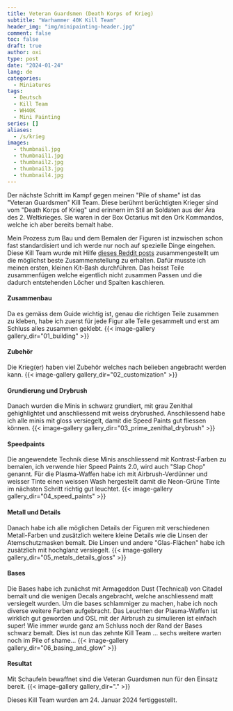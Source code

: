 ```yaml
---
title: Veteran Guardsmen (Death Korps of Krieg)
subtitle: "Warhammer 40K Kill Team"
header_img: "img/minipainting-header.jpg"
comment: false
toc: false
draft: true
author: oxi
type: post
date: "2024-01-24"
lang: de
categories:
  - Miniatures
tags:
  - Deutsch
  - Kill Team
  - WH40K
  - Mini Painting
series: []
aliases:
  - /s/krieg
images:
  - thumbnail.jpg
  - thumbnail1.jpg
  - thumbnail2.jpg
  - thumbnail3.jpg
  - thumbnail4.jpg
---
```

Der nächste Schritt im Kampf gegen meinen "Pile of shame" ist das "Veteran Guardsmen" Kill Team. Diese berühmt berüchtigten Krieger sind vom "Death Korps of Krieg" und erinnern im Stil an Soldaten aus der Ära des 2. Weltkrieges. Sie waren in der Box Octarius mit den Ork Kommandos, welche ich aber bereits bemalt habe.

Mein Prozess zum Bau und dem Bemalen der Figuren ist inzwischen schon fast standardisiert und ich werde nur noch auf spezielle Dinge eingehen. Diese Kill Team wurde mit Hilfe [dieses Reddit posts](https://www.reddit.com/user/Noeq/comments/swz0bv/recommendation_optimal_build_for_the_death_korps/) zusammengestellt um die möglichst beste Zusammenstellung zu erhalten. Dafür musste ich meinen ersten, kleinen Kit-Bash durchführen. Das heisst Teile zusammenfügen welche eigentlich nicht zusammen Passen und die dadurch entstehenden Löcher und Spalten kaschieren.

#### Zusammenbau
Da es gemäss dem Guide wichtig ist, genau die richtigen Teile zusammen zu kleben, habe ich zuerst für jede Figur alle Teile gesammelt und erst am Schluss alles zusammen geklebt.
{{< image-gallery gallery_dir="01_building" >}}

#### Zubehör
Die Krieg(er) haben viel Zubehör welches nach belieben angebracht werden kann.
{{< image-gallery gallery_dir="02_customization" >}}

#### Grundierung und Drybrush
Danach wurden die Minis in schwarz grundiert, mit grau Zenithal gehighlightet und anschliessend mit weiss drybrushed. Anschliessend habe ich alle minis mit gloss versiegelt, damit die Speed Paints gut fliessen können.
{{< image-gallery gallery_dir="03_prime_zenithal_drybrush" >}}

#### Speedpaints
Die angewendete Technik diese Minis anschliessend mit Kontrast-Farben zu bemalen, ich verwende hier Speed Paints 2.0, wird auch "Slap Chop" genannt. Für die Plasma-Waffen habe ich mit Airbrush-Verdünner und weisser Tinte einen weissen Wash hergestellt damit die Neon-Grüne Tinte im nächsten Schritt richtig gut leuchtet.
{{< image-gallery gallery_dir="04_speed_paints" >}}

#### Metall und Details
Danach habe ich alle möglichen Details der Figuren mit verschiedenen Metall-Farben und zusätzlich weitere kleine Details wie die Linsen der Atemschutzmasken bemalt. Die Linsen und andere "Glas-Flächen" habe ich zusätzlich mit hochglanz versiegelt.
{{< image-gallery gallery_dir="05_metals_details_gloss" >}}

#### Bases
Die Bases habe ich zunächst mit Armageddon Dust (Technical) von Citadel bemalt und die wenigen Decals angebracht, welche anschliessend matt versiegelt wurden. Um die bases schlammiger zu machen, habe ich noch diverse weitere Farben aufgebracht.
Das Leuchten der Plasma-Waffen ist wirklich gut geworden und OSL mit der Airbrush zu simulieren ist einfach super! Wie immer wurde ganz am Schluss noch der Rand der Bases schwarz bemalt.
Dies ist nun das zehnte Kill Team ... sechs weitere warten noch im Pile of shame...
{{< image-gallery gallery_dir="06_basing_and_glow" >}}

#### Resultat
Mit Schaufeln bewaffnet sind die Veteran Guardsmen nun für den Einsatz bereit.
{{< image-gallery gallery_dir="." >}}

Dieses Kill Team wurden am 24. Januar 2024 fertiggestellt.
